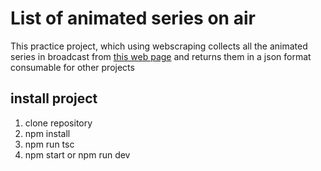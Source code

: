 # List of animated series on air
This practice project, which using webscraping collects all the animated series in broadcast from [this web page](https://henaojara.com/ver/category/emision/)   and returns them in a json format consumable for other projects

## install project
1. clone repository
2. npm install
3. npm run tsc
4. npm start or npm run dev
